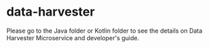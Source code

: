 # data-harvester
Please go to the Java folder or Kotlin folder to see the details on Data Harvester Microservice and developer's guide.
